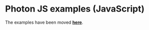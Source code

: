 # Photon JS examples (JavaScript)

The examples have been moved [**here**](https://github.com/prisma/prisma-examples/tree/prisma2/javascript).